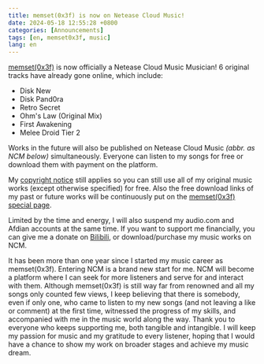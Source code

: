 ```yaml
---
title: memset(0x3f) is now on Netease Cloud Music!
date: 2024-05-18 12:55:28 +0800
categories: [Announcements]
tags: [en, memset0x3f, music]
lang: en
---
```


[memset(0x3f)](https://music.163.com/#/artist?id=61854940) is now officially a Netease Cloud Music Musician! 6 original tracks have already gone online, which include:

- Disk New
- Disk Pand0ra
- Retro Secret
- Ohm's Law (Original Mix)
- First Awakening
- Melee Droid Tier 2

Works in the future will also be published on Netease Cloud Music _(abbr. as NCM below)_ simultaneously. Everyone can listen to my songs for free or download them with payment on the platform.

My [copyright notice](/music-copyright) still applies so you can still use all of my original music works (except otherwise specified) for free. Also the free download links of my past or future works will be continuously put on the [memset(0x3f) special page](/memset0x3f).

Limited by the time and energy, I will also suspend my audio.com and Afdian accounts at the same time. If you want to support me financially, you can give me a donate on [Bilibili](https://space.bilibili.com/40201225), or download/purchase my music works on NCM.

It has been more than one year since I started my music career as memset(0x3f). Entering NCM is a brand new start for me. NCM will become a platform where I can seek for more listeners and serve for and interact with them. Although memset(0x3f) is still way far from renowned and all my songs only counted few views, I keep believing that there is somebody, even if only one, who came to listen to my new songs (and not leaving a like or comment) at the first time, witnessed the progress of my skills, and accompanied with me in the music world along the way. Thank you to everyone who keeps supporting me, both tangible and intangible. I will keep my passion for music and my gratitude to every listener, hoping that I would have a chance to show my work on broader stages and achieve my music dream.

